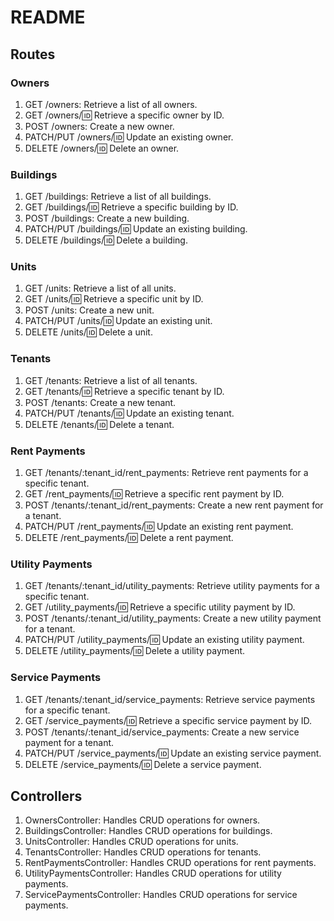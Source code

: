 # README

## Routes

### Owners

1. GET /owners: Retrieve a list of all owners.
2. GET /owners/:id: Retrieve a specific owner by ID.
3. POST /owners: Create a new owner.
4. PATCH/PUT /owners/:id: Update an existing owner.
5. DELETE /owners/:id: Delete an owner.

### Buildings

1. GET /buildings: Retrieve a list of all buildings.
2. GET /buildings/:id: Retrieve a specific building by ID.
3. POST /buildings: Create a new building.
4. PATCH/PUT /buildings/:id: Update an existing building.
5. DELETE /buildings/:id: Delete a building.

### Units

1. GET /units: Retrieve a list of all units.
2. GET /units/:id: Retrieve a specific unit by ID.
3. POST /units: Create a new unit.
4. PATCH/PUT /units/:id: Update an existing unit.
5. DELETE /units/:id: Delete a unit.

### Tenants

1. GET /tenants: Retrieve a list of all tenants.
2. GET /tenants/:id: Retrieve a specific tenant by ID. 
3. POST /tenants: Create a new tenant. 
4. PATCH/PUT /tenants/:id: Update an existing tenant. 
5. DELETE /tenants/:id: Delete a tenant.

### Rent Payments

1. GET /tenants/:tenant_id/rent_payments: Retrieve rent payments for a specific tenant.
2. GET /rent_payments/:id: Retrieve a specific rent payment by ID.
3. POST /tenants/:tenant_id/rent_payments: Create a new rent payment for a tenant.
4. PATCH/PUT /rent_payments/:id: Update an existing rent payment.
5. DELETE /rent_payments/:id: Delete a rent payment.

### Utility Payments

1. GET /tenants/:tenant_id/utility_payments: Retrieve utility payments for a specific tenant.
2. GET /utility_payments/:id: Retrieve a specific utility payment by ID.
3. POST /tenants/:tenant_id/utility_payments: Create a new utility payment for a tenant.
4. PATCH/PUT /utility_payments/:id: Update an existing utility payment.
5. DELETE /utility_payments/:id: Delete a utility payment.

### Service Payments

1. GET /tenants/:tenant_id/service_payments: Retrieve service payments for a specific tenant.
2. GET /service_payments/:id: Retrieve a specific service payment by ID.
3. POST /tenants/:tenant_id/service_payments: Create a new service payment for a tenant.
4. PATCH/PUT /service_payments/:id: Update an existing service payment.
5. DELETE /service_payments/:id: Delete a service payment.

## Controllers

1. OwnersController: Handles CRUD operations for owners.
2. BuildingsController: Handles CRUD operations for buildings.
3. UnitsController: Handles CRUD operations for units.
4. TenantsController: Handles CRUD operations for tenants.
5. RentPaymentsController: Handles CRUD operations for rent payments.
6. UtilityPaymentsController: Handles CRUD operations for utility payments.
7. ServicePaymentsController: Handles CRUD operations for service payments.